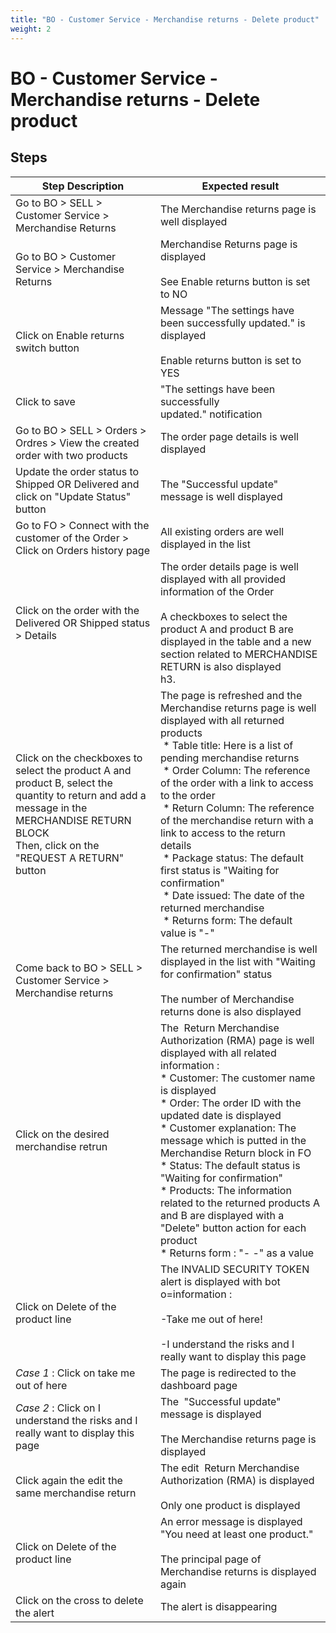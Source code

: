```yaml
---
title: "BO - Customer Service - Merchandise returns - Delete product"
weight: 2
---
```


# BO - Customer Service - Merchandise returns - Delete product
## Steps
| Step Description | Expected result |
| ----- | ----- |
| Go to BO > SELL > Customer Service > Merchandise Returns | The Merchandise returns page is well displayed |
| Go to BO > Customer Service > Merchandise Returns | Merchandise Returns page is displayed<br><br>See Enable returns button is set to NO |
| Click on Enable returns switch button | Message "The settings have been successfully updated." is displayed<br><br>Enable returns button is set to YES |
| Click to save | "The settings have been successfully updated." notification |
| Go to BO > SELL > Orders > Ordres > View the created order with two products | The order page details is well displayed |
| Update the order status to Shipped OR Delivered and click on "Update Status" button | The "Successful update" message is well displayed |
| Go to FO > Connect with the customer of the Order > Click on Orders history page | All existing orders are well displayed in the list |
| Click on the order with the Delivered OR Shipped status > Details | The order details page is well displayed with all provided information of the Order<br><br>A checkboxes to select the product A and product B are displayed in the table and a new section related to MERCHANDISE RETURN is also displayed<br>h3. |
| Click on the checkboxes to select the product A and product B, select the quantity to return and add a message in the MERCHANDISE RETURN BLOCK<br>Then, click on the "REQUEST A RETURN" button | The page is refreshed and the Merchandise returns page is well displayed with all returned products<br> * Table title: Here is a list of pending merchandise returns<br> * Order Column: The reference of the order with a link to access to the order<br> * Return Column: The reference of the merchandise return with a link to access to the return details <br> * Package status: The default first status is "Waiting for confirmation"<br> * Date issued: The date of the returned merchandise<br> * Returns form: The default value is "-" |
| Come back to BO > SELL > Customer Service > Merchandise returns | The returned merchandise is well displayed in the list with "Waiting for confirmation" status<br><br>The number of Merchandise returns done is also displayed |
| Click on the desired merchandise retrun | The  Return Merchandise Authorization (RMA) page is well displayed with all related information : <br> * Customer: The customer name is displayed <br> * Order: The order ID with the updated date is displayed<br> * Customer explanation: The message which is putted in the Merchandise Return block in FO<br> * Status: The default status is "Waiting for confirmation"<br> * Products: The information related to the returned products A and B are displayed with a "Delete" button action for each product<br> * Returns form : "- -" as a value |
| Click on Delete of the product line | The INVALID SECURITY TOKEN alert is displayed with bot o=information : <br><br>-Take me out of here!<br><br>-I understand the risks and I really want to display this page |
| *Case 1* : Click on take me out of here | The page is redirected to the dashboard page |
| *Case 2* : Click on I understand the risks and I really want to display this page | The  "Successful update" message is displayed<br><br>The Merchandise returns page is displayed |
| Click again the edit the same merchandise return | The edit  Return Merchandise Authorization (RMA) is displayed<br><br>Only one product is displayed |
| Click on Delete of the product line | An error message is displayed "You need at least one product."<br><br>The principal page of Merchandise returns is displayed again |
| Click on the cross to delete the alert | The alert is disappearing |
